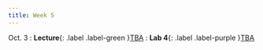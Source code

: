 ```yaml
---
title: Week 5
---
```


Oct. 3
: **Lecture**{: .label .label-green }[TBA]()
: **Lab 4**{: .label .label-purple }[TBA]()

